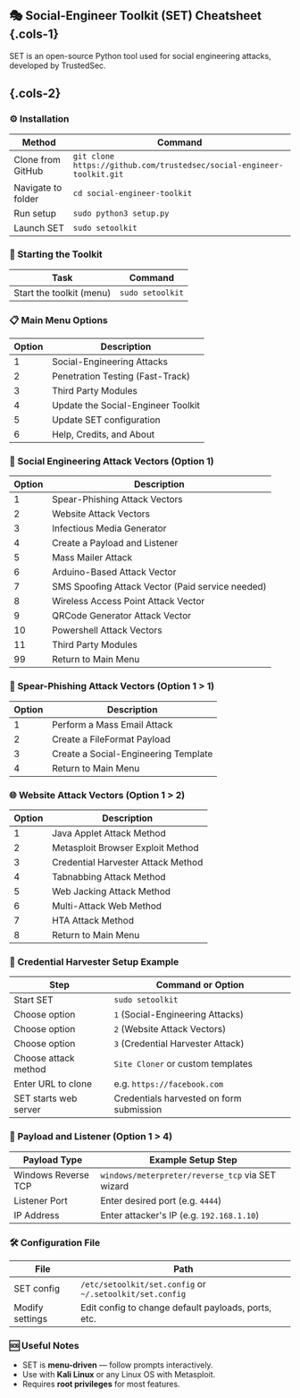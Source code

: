 ## 🎭 Social-Engineer Toolkit (SET) Cheatsheet {.cols-1}

SET is an open-source Python tool used for social engineering attacks, developed by TrustedSec.

## {.cols-2}

### ⚙️ Installation

| Method             | Command                                                               |
| ------------------ | --------------------------------------------------------------------- |
| Clone from GitHub  | `git clone https://github.com/trustedsec/social-engineer-toolkit.git` |
| Navigate to folder | `cd social-engineer-toolkit`                                          |
| Run setup          | `sudo python3 setup.py`                                               |
| Launch SET         | `sudo setoolkit`                                                      |

### 🏁 Starting the Toolkit

| Task                     | Command          |
| ------------------------ | ---------------- |
| Start the toolkit (menu) | `sudo setoolkit` |

### 📋 Main Menu Options

| Option | Description                        |
| ------ | ---------------------------------- |
| 1      | Social-Engineering Attacks         |
| 2      | Penetration Testing (Fast-Track)   |
| 3      | Third Party Modules                |
| 4      | Update the Social-Engineer Toolkit |
| 5      | Update SET configuration           |
| 6      | Help, Credits, and About           |

### 🎯 Social Engineering Attack Vectors (Option 1)

| Option | Description                                      |
| ------ | ------------------------------------------------ |
| 1      | Spear-Phishing Attack Vectors                    |
| 2      | Website Attack Vectors                           |
| 3      | Infectious Media Generator                       |
| 4      | Create a Payload and Listener                    |
| 5      | Mass Mailer Attack                               |
| 6      | Arduino-Based Attack Vector                      |
| 7      | SMS Spoofing Attack Vector (Paid service needed) |
| 8      | Wireless Access Point Attack Vector              |
| 9      | QRCode Generator Attack Vector                   |
| 10     | Powershell Attack Vectors                        |
| 11     | Third Party Modules                              |
| 99     | Return to Main Menu                              |

### 💌 Spear-Phishing Attack Vectors (Option 1 > 1)

| Option | Description                          |
| ------ | ------------------------------------ |
| 1      | Perform a Mass Email Attack          |
| 2      | Create a FileFormat Payload          |
| 3      | Create a Social-Engineering Template |
| 4      | Return to Main Menu                  |

### 🌐 Website Attack Vectors (Option 1 > 2)

| Option | Description                        |
| ------ | ---------------------------------- |
| 1      | Java Applet Attack Method          |
| 2      | Metasploit Browser Exploit Method  |
| 3      | Credential Harvester Attack Method |
| 4      | Tabnabbing Attack Method           |
| 5      | Web Jacking Attack Method          |
| 6      | Multi-Attack Web Method            |
| 7      | HTA Attack Method                  |
| 8      | Return to Main Menu                |

### 🔐 Credential Harvester Setup Example

| Step                  | Command or Option                        |
| --------------------- | ---------------------------------------- |
| Start SET             | `sudo setoolkit`                         |
| Choose option         | `1` (Social-Engineering Attacks)         |
| Choose option         | `2` (Website Attack Vectors)             |
| Choose option         | `3` (Credential Harvester Attack)        |
| Choose attack method  | `Site Cloner` or custom templates        |
| Enter URL to clone    | e.g. `https://facebook.com`              |
| SET starts web server | Credentials harvested on form submission |

### 🧪 Payload and Listener (Option 1 > 4)

| Payload Type        | Example Setup Step                               |
| ------------------- | ------------------------------------------------ |
| Windows Reverse TCP | `windows/meterpreter/reverse_tcp` via SET wizard |
| Listener Port       | Enter desired port (e.g. `4444`)                 |
| IP Address          | Enter attacker's IP (e.g. `192.168.1.10`)        |

### 🛠️ Configuration File

| File            | Path                                                     |
| --------------- | -------------------------------------------------------- |
| SET config      | `/etc/setoolkit/set.config` or `~/.setoolkit/set.config` |
| Modify settings | Edit config to change default payloads, ports, etc.      |

### 🆘 Useful Notes

- SET is **menu-driven** — follow prompts interactively.
- Use with **Kali Linux** or any Linux OS with Metasploit.
- Requires **root privileges** for most features.
